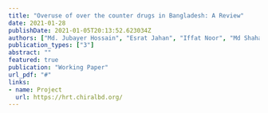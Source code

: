 ```yaml
---
title: "Overuse of over the counter drugs in Bangladesh: A Review"
date: 2021-01-28
publishDate: 2021-01-05T20:13:52.623034Z
authors: ["Md. Jubayer Hossain", "Esrat Jahan", "Iffat Noor", "Md Shahadat Bin Shahid", "Manisha Das", "Nibedita Roy Nitu", "Tahsin Tasneem Tabassum"]
publication_types: ["3"]
abstract: ""
featured: true
publication: "Working Paper"
url_pdf: "#"
links:
- name: Project
  url: https://hrt.chiralbd.org/
---
```

